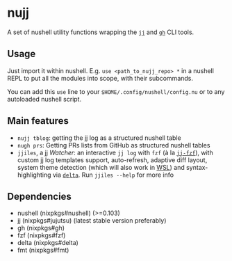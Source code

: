 # nujj

A set of nushell utility functions wrapping the [`jj`](https://github.com/jj-vcs/jj) and [`gh`](https://github.com/cli/cli) CLI tools.

## Usage

Just import it within nushell.
E.g. `use <path_to_nujj_repo> *` in a nushell REPL to put all the modules into scope, with their subcommands.

You can add this `use` line to your `$HOME/.config/nushell/config.nu`
or to any autoloaded nushell script.

## Main features

- `nujj tblog`: getting the jj log as a structured nushell table
- `nugh prs`: Getting PRs lists from GitHub as structured nushell tables
- `jjiles`, a jj _Watcher_: an interactive `jj log` with `fzf` (à la [`jj-fzf`](https://github.com/tim-janik/jj-fzf)),
  with custom jj log templates support, auto-refresh, adaptive diff layout, system theme detection
  (which will also work in [WSL](https://learn.microsoft.com/en-us/windows/wsl/))
  and syntax-highlighting via [`delta`](https://github.com/dandavison/delta).
  Run `jjiles --help` for more info

## Dependencies

- nushell (nixpkgs#nushell) (>=0.103)
- jj (nixpkgs#jujutsu) (latest stable version preferably)
- gh (nixpkgs#gh)
- fzf (nixpkgs#fzf)
- delta (nixpkgs#delta)
- fmt (nixpkgs#fmt)
